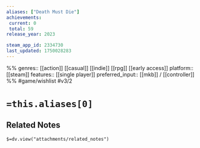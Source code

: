 ```yaml
---
aliases: ["Death Must Die"]
achievements:
 current: 0
 total: 59
release_year: 2023

steam_app_id: 2334730
last_updated: 1750028283
---
```

%%
genres:: [[action]] [[casual]] [[indie]] [[rpg]] [[early access]]
platform:: [[steam]]
features:: [[single player]]
preferred_input:: [[mkb]] / [[controller]]
%%
#game/wishlist
#v3/2

# `=this.aliases[0]`
## Related Notes
`$=dv.view("attachments/related_notes")`